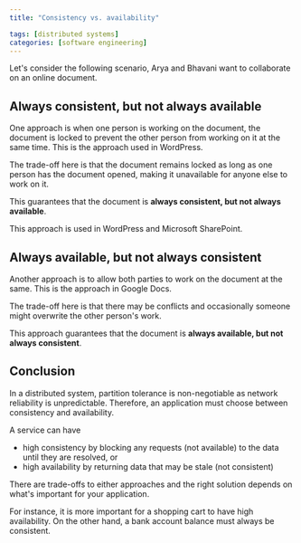 ```yaml
---
title: "Consistency vs. availability"

tags: [distributed systems]
categories: [software engineering]
---
```


Let's consider the following scenario, Arya and Bhavani want to collaborate on an online document.

## Always consistent, but not always available

One approach is when one person is working on the document, the document is locked to prevent the other person from working on it at the same time. This is the approach used in WordPress.

The trade-off here is that the document remains locked as long as one person has the document opened, making it unavailable for anyone else to work on it.

This guarantees that the document is **always consistent, but not always available**.

This approach is used in WordPress and Microsoft SharePoint.

## Always available, but not always consistent

Another approach is to allow both parties to work on the document at the same. This is the approach in Google Docs.

The trade-off here is that there may be conflicts and occasionally someone might overwrite the other person's work.

This approach guarantees that the document is **always available, but not always consistent**.

## Conclusion

In a distributed system, partition tolerance is non-negotiable as network reliability is unpredictable. Therefore, an application must choose between consistency and availability.

A service can have

- high consistency by blocking any requests (not available) to the data until they are resolved, or
- high availability by returning data that may be stale (not consistent)

There are trade-offs to either approaches and the right solution depends on what's important for your application.

For instance, it is more important for a shopping cart to have high availability. On the other hand, a bank account balance must always be consistent.
